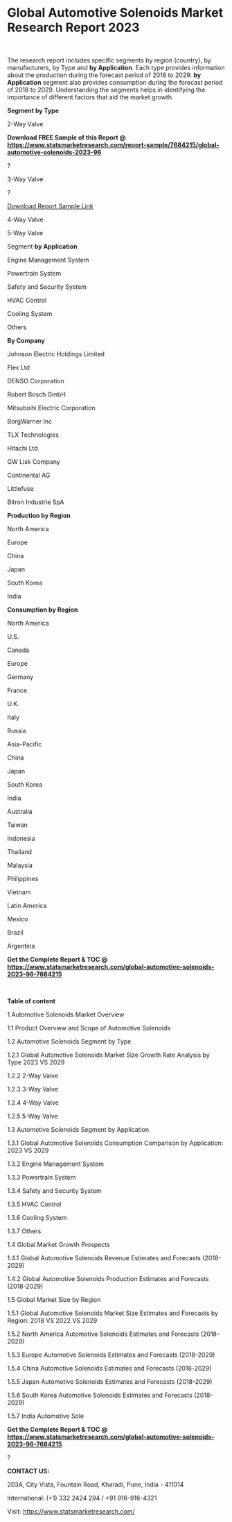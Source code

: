<h1>Global Automotive Solenoids Market Research Report 2023</h1><br/><p>The research report includes specific segments by region (country), by manufacturers, by Type and <strong>by Application</strong>. Each type provides information about the production during the forecast period of 2018 to 2029. <strong>by Application</strong> segment also provides consumption during the forecast period of 2018 to 2029. Understanding the segments helps in identifying the importance of different factors that aid the market growth.</p>
 
 
 
 <p><strong>Segment by Type</strong></p>
 
 
 
 <p>2-Way Valve</p>
 
 
 
 <div><b>Download FREE Sample of this Report @ <a href="https://www.statsmarketresearch.com/download-free-sample/7684215/global-automotive-solenoids-2023-96">https://www.statsmarketresearch.com/report-sample/7684215/global-automotive-solenoids-2023-96</a></b></div>
 
 
 
 <p>? </p>
 
 
 
 <p>3-Way Valve</p>
 
 
 
 <p>? </p>
 
 
 
 <p><a href="https://www.statsmarketresearch.com/download-free-sample/7684215/global-automotive-solenoids-2023-96">Download Report Sample Link</a></p>
 
 
 
 <p>4-Way Valve</p>
 
 
 
 <p>5-Way Valve</p>
 
 
 
 <p>Segment <strong>by Application</strong></p>
 
 
 
 <p>Engine Management System</p>
 
 
 
 <p>Powertrain System</p>
 
 
 
 <p>Safety and Security System</p>
 
 
 
 <p>HVAC Control</p>
 
 
 
 <p>Cooling System</p>
 
 
 
 <p>Others</p>
 
 
 
 <p><strong>By Company</strong></p>
 
 
 
 <p>Johnson Electric Holdings Limited</p>
 
 
 
 <p>Flex Ltd</p>
 
 
 
 <p>DENSO Corporation</p>
 
 
 
 <p>Robert Bosch GmbH</p>
 
 
 
 <p>Mitsubishi Electric Corporation</p>
 
 
 
 <p>BorgWarner Inc</p>
 
 
 
 <p>TLX Technologies</p>
 
 
 
 <p>Hitachi Ltd</p>
 
 
 
 <p>GW Lisk Company</p>
 
 
 
 <p>Continental AG</p>
 
 
 
 <p>Littlefuse</p>
 
 
 
 <p>Bitron Industrie SpA</p>
 
 
 
 <p><strong>Production by Region</strong></p>
 
 
 
 <p>North America</p>
 
 
 
 <p>Europe</p>
 
 
 
 <p>China</p>
 
 
 
 <p>Japan</p>
 
 
 
 <p>South Korea</p>
 
 
 
 <p>India</p>
 
 
 
 <p><strong>Consumption by Region</strong></p>
 
 
 
 <p>North America</p>
 
 
 
 <p>U.S.</p>
 
 
 
 <p>Canada</p>
 
 
 
 <p>Europe</p>
 
 
 
 <p>Germany</p>
 
 
 
 <p>France</p>
 
 
 
 <p>U.K.</p>
 
 
 
 <p>Italy</p>
 
 
 
 <p>Russia</p>
 
 
 
 <p>Asia-Pacific</p>
 
 
 
 <p>China</p>
 
 
 
 <p>Japan</p>
 
 
 
 <p>South Korea</p>
 
 
 
 <p>India</p>
 
 
 
 <p>Australia</p>
 
 
 
 <p>Taiwan</p>
 
 
 
 <p>Indonesia</p>
 
 
 
 <p>Thailand</p>
 
 
 
 <p>Malaysia</p>
 
 
 
 <p>Philippines</p>
 
 
 
 <p>Vietnam</p>
 
 
 
 <p>Latin America</p>
 
 
 
 <p>Mexico</p>
 
 
 
 <p>Brazil</p>
 
 
 
 <p>Argentina</p>
 
 
 
 <div><b>Get the Complete Report & TOC @ <a href="https://www.statsmarketresearch.com/global-automotive-solenoids-2023-96-7684215">https://www.statsmarketresearch.com/global-automotive-solenoids-2023-96-7684215</a></b></div>
 
 
 
 <p><br />
 
 <b>Table of content</b></p>
 
 
 
 <p>1 Automotive Solenoids Market Overview<br />
 
 1.1 Product Overview and Scope of Automotive Solenoids<br />
 
 1.2 Automotive Solenoids Segment by Type<br />
 
 1.2.1 Global Automotive Solenoids Market Size Growth Rate Analysis by Type 2023 VS 2029<br />
 
 1.2.2 2-Way Valve<br />
 
 1.2.3 3-Way Valve<br />
 
 1.2.4 4-Way Valve<br />
 
 1.2.5 5-Way Valve<br />
 
 1.3 Automotive Solenoids Segment by Application<br />
 
 1.3.1 Global Automotive Solenoids Consumption Comparison by Application: 2023 VS 2029<br />
 
 1.3.2 Engine Management System<br />
 
 1.3.3 Powertrain System<br />
 
 1.3.4 Safety and Security System<br />
 
 1.3.5 HVAC Control<br />
 
 1.3.6 Cooling System<br />
 
 1.3.7 Others<br />
 
 1.4 Global Market Growth Prospects<br />
 
 1.4.1 Global Automotive Solenoids Revenue Estimates and Forecasts (2018-2029)<br />
 
 1.4.2 Global Automotive Solenoids Production Estimates and Forecasts (2018-2029)<br />
 
 1.5 Global Market Size by Region<br />
 
 1.5.1 Global Automotive Solenoids Market Size Estimates and Forecasts by Region: 2018 VS 2022 VS 2029<br />
 
 1.5.2 North America Automotive Solenoids Estimates and Forecasts (2018-2029)<br />
 
 1.5.3 Europe Automotive Solenoids Estimates and Forecasts (2018-2029)<br />
 
 1.5.4 China Automotive Solenoids Estimates and Forecasts (2018-2029)<br />
 
 1.5.5 Japan Automotive Solenoids Estimates and Forecasts (2018-2029)<br />
 
 1.5.6 South Korea Automotive Solenoids Estimates and Forecasts (2018-2029)<br />
 
 1.5.7 India Automotive Sole</p>
 
 
 
 <div><b>Get the Complete Report & TOC @ <a href="https://www.statsmarketresearch.com/global-automotive-solenoids-2023-96-7684215">https://www.statsmarketresearch.com/global-automotive-solenoids-2023-96-7684215</a></b></div>
 
 
 
 <p>? </p>
 
 
 
 <p><b>CONTACT US:</b><br />
 
 203A, City Vista, Fountain Road, Kharadi, Pune, India - 411014<br />
 
 International: (+1) 332 2424 294 / +91 916-916-4321<br />
 
 Visit: <a href="https://www.statsmarketresearch.com/">https://www.statsmarketresearch.com/</a></p>